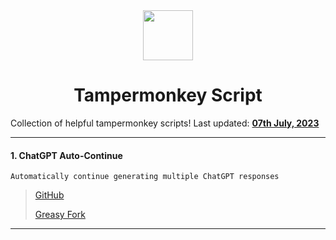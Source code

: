 <div align="center">
  <img height="80" src="https://www.tampermonkey.net/images/ape.svg">
  <h1>Tampermonkey Script</h1>
</div>

<span>Collection of helpful tampermonkey scripts! Last updated: <a href=#20200612><b>07th July, 2023</b></a></span>

---
#### 1. ChatGPT Auto-Continue
	Automatically continue generating multiple ChatGPT responses
> [GitHub](https://github.com/adamlui/chatgpt-auto-continue)
>
> [Greasy Fork](https://greasyfork.org/en/scripts/466789-chatgpt-auto-continue/)

---
